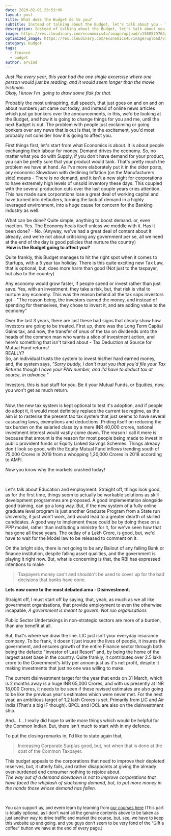 ```yaml
---
date: 2020-02-01 23:53:00
layout: post
title: What does the Budget do to you?
subtitle: Instead of talking about the Budget, let's talk about you - The Common Indian taxpayer.
description: Instead of talking about the Budget, let's talk about you - The Common Indian taxpayer.
image: https://res.cloudinary.com/economics4u/image/upload/v1580579764/budget_ovelns.jpg
optimized_image: https://res.cloudinary.com/economics4u/image/upload/v1580579764/budget_ovelns.jpg
category: budget
tags:
  - finance
  - budget
author: arvind
---
```



<em> Just like every year, this year had the one single excercise where one person would just be reading, and it would seem longer than the movie Irishman. <br>Okay, I know I'm  going to draw some flak for that.</em>

Probably the most uninspiring, dull speech, that just goes on and on and on about numbers just came out today, and instead of online news articles which just go bonkers over the announcements, in this, we'd be looking at the Budget, and how it is going to change things for you and me, until the next Budget is out. The problem with people just exclaiming or going bonkers over any news that is out is that, in the excitement, you'd most probably not consider how it is going to affect you.

First things first, let's start from what Economics is about. It is about people exchanging their labour for money. Demand drives the economy. So, no matter what you do with Supply, if you don't have demand for your product, you can be pretty sure that your product would tank. That's pretty much the problem we have at hand. As I've more elaborately put it in the older posts, any economic Slowdown with declining Inflation (on the Manufacturers side) means - There is no demand, and it isn't a new sight for corporations to have extremely high levels of unsold inventory these days. This coupled with the several production cuts over the last couple years cries attention. This has made sure corporations lose a great deal of working capital and have turned into defaulters, turning the lack of demand in a highly leveraged environment,  into a huge cause for concern for the Banking industry as well.

What can be done? Quite simple, anything to boost demand. or, even inaction. Yes. The Economy heals itself unless we meddle with it. Has it been done? - No. (Anyway, we've had a great deal of content about it already, and we're not about critisicing any government per se, all we need at the end of the day is good policies that nurture the country) <br><strong> How is the Budget going to affect you?</strong>
<br>

Quite frankly, this Budget manages to hit the right spot when it comes to Startups, with a 5 year tax holiday. There is this quite exciting new Tax Law, that is optional, but, does more harm than good (Not just to the taxpayer, but also to the country)<br>

Any economy would grow faster, if people spend or invest rather than just save. Yes, with an investment, they take a risk, but, that risk is vital to nurture any economy. This was the reason behind all the tax sops investors got - "The reason being, the investors earned the money, and instead of spending for themselves, they chose to invest it, and are adding value to the economy"

Over the last 3 years, there are just these bad signs that clearly show how Investors are going to be treated. First up, there was the Long Term Capital Gains tax, and now, the transfer of onus of the tax on dividends onto the heads of the common man who wants a slice of investment action, and here's something that isn't talked about - Tax Deduction at Source for Mutual Fund returns! <br>REALLY? <br>So, an individual trusts the system to invest his/her hard earned money, and, the system says, <i>"Sorry buddy, I don't trust you that you'd file your Tax Returns though I have your PAN number, and I'd have to deduct tax at source, in advance."</i>

Investors, this is bad stuff for you. Be it your Mutual Funds, or Equities, now, you won't get as much return.

<br>Now, the new tax system is kept optional to test it's adoption, and if people do adopt it, it would most definitely replace the current tax regime, as the aim is to rasterise the present tax tax system that just seems to have several cascading laws, exemptions and deductions. Priding itself on reducing the tax burden on the salaried class by a mere INR 40,000 crores, national investment interest would vastly come down. The reason I call it mere is because that amount is the reason for most people being made to invest in public provident funds or Equity Linked Saivngs Schemes. Things already don't look so good, with the Equity Mutual Fund inflows trending south of 75,000 Crores in 2019 from a whopping 1,20,000 Crores in 2018 according to AMFI.

Now you know why the markets crashed today!

<br>

Let's talk about Education and employment. Straight off, things look good, as for the first time, things seem to actually be workable solutions as skill development programmes are proposed. A good implementation alongside good training, can go a long way. But, if the new system of a fully online graduate level program is just another Graduate Program from a State run University, it just won't work, and would lead to a greater dearth of skilled candidates. A good way to implement these could be by doing these on a PPP model, rather than instituting a ministry for it, for we've seen how that has gone all these years. The outlay of a Lakh Crore, is good, but, we'd have to wait for the Model law to be released to comment on it.

On the bright side, there is not going to be any Bailout of any failing Bank or finance institution, despite falling asset qualities, and the government is playing it right now. But, what is concerning is that, the RBI has expressed intentions to make 

<blockquote>Taxpayers money can't and shouldn't be used to cover up for the bad decisions that banks have done.</blockquote>

 **Lets now come to the most debated area - Disinvestment.**

Straight off, I must start off by saying, that, yeah, as much as we all like government organisations, that provide employment to even the otherwise incapable, *A government is meant to govern. Not run organisations*

Public Sector Undertakings in non-strategic sectors are more of a burden, than any benefit at all.

But, that's where we draw the line. LIC just isn't your everyday insurance company. To be frank, it doesn't just insure the lives of people, it insures the government, and ensures growth of the entire Finance sector through both being the defacto "Investor of Last Resort" and, by being the home of the largest asset base in the country. Quite frankly, it contributes over 2.5 lakh crore to the Government's kitty per annum just as it's net profit, despite it making investments that just no one was willing to make.

The current disinvestment target for the year that ends on 31 March, which is 2 months away is a huge INR 65,000 Crores, and with us presently at INR 18,000 Crores, it needs to be seen if these revised estimates are also going to be like the previous year's estimates which were never met. For the next year, an ambitious target of 1.2 lakh Crores is set. Primarily from LIC and Air India (That's a big IF though). BPCL and IOCL are also on the disinvestment ship.

And... I... I really did hope to write more things which would be helpful for the Common Indian. But, there isn't much to start with in my defence.

To put the closing remarks in, I'd like to state again that,

<blockquote>Increasing Corporate Surplus good, but, not when that is done at the cost of the Common Taxpayer. </blockquote>

This budget appeals to the corporations that need to improve their depleted reserves, but, it utterly fails, and rather disappoints at giving the already over-burdened end consumer nothing to rejoice about. <br><i>The way out of a demand slowdown is not to improve corporations that have faced the whiplash of slackening demand, but, to put more money in the hands those whose demand has fallen.</i>

<br>

<font size="-1">You can support us, and evern learn by learning from <a href="schoolofmarkets.com">our courses here</a> (This part is totally optional, as I don't want all the genuine contents above to be taken as just another way to drive traffic and market the course, but, see, we have to keep this website up and going, and you guys don't seem to be very fond of the "Gift a coffee" button we have at the end of every page.)</font>